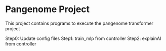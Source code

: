# Pangenome Project
This project contains programs to execute the pangenome transformer project

Step0: Update config files
Step1: train_mlp from controller
Step2: explainAI from controller